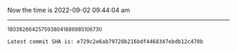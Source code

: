Now the time is 2022-09-02 09:44:04 am

---

<small>1803826642575938041886985106730</small>

```txt
Latest commit SHA is: e729c2e6ab79728b216bdf4468347ebdb12c470b
```
